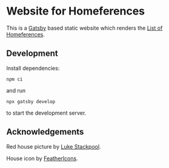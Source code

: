# Website for Homeferences

This is a [Gatsby](https://www.gatsbyjs.org/) based static website which renders the [List of Homeferences](https://github.com/homeferences/list).

## Development

Install dependencies:

    npm ci

and run

    npx gatsby develop

to start the development server.

## Acknowledgements

Red house picture by [Luke Stackpool](https://unsplash.com/photos/eWqOgJ-lfiI).

House icon by [FeatherIcons](https://feathericons.com/?query=house).
